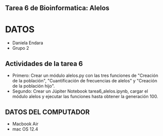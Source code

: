 ## Tarea 6 de Bioinformatica: Alelos 

# DATOS  
+ Daniela Endara
+ Grupo 2


## Actividades de la tarea 6 
- Primero: Crear un módulo alelos.py con las tres funciones de "Creación de la población", "Cuantificación de frecuencias de alelos" y "Creación de la población hijo". 
- Segundo: Crear un Júpiter Notebook tarea6_alelos.ipynb, cargar el módulo alelos y ejecutar las funciones hasta obtener la generación 100.




## DATOS DEL COMPUTADOR 
+ Macbook Air  
+ mac OS 12.4
